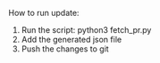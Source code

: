 How to run update:
1. Run the script: python3 fetch_pr.py
2. Add the generated json file
3. Push the changes to git